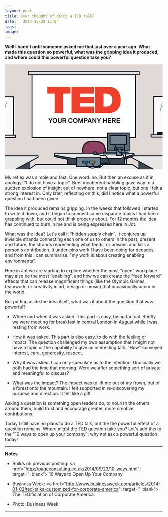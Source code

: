 ```yaml
---
layout: post
title: Ever thought of doing a TED talk? 
date:   2014-10-28 11:04
tags: 
image:
---
```


**Well I hadn’t until someone asked me that just over a year ago. What made this question so powerful, what was the gripping idea it produced, and where could this powerful question take you?**

![](/libb/images/ted.jpg)

My reflex was simple and fast. One word: no. But then an excuse as if in apology: "I do not have a topic". Brief incoherent babbling gave way to a sudden explosion of insight out of nowhere: not a clear topic, but one I felt a strong interest in.  Only later, reflecting on this, did I notice what a powerful question I had been given. 

The idea it produced remains gripping. In the weeks that followed I started to write it down, and it began to connect some disparate topics I had been grappling with, but could not think properly about. For 12 months the idea has continued to burn in me and is being expressed here in Jot. 

What was the idea? Let's call it “hidden supply chain”. It conjures up invisible strands connecting each one of us to others in the past, present and future, the strands representing what feeds, or poisons and kills a person's contribution. It under-pins work I have been doing for decades, and from this I can summarise: "my work is about creating enabling environments". 

Here in Jot we are starting to explore whether the most "open" workplace may also be the most "enabling", and how we can create the "feed forward" effects that can release magnificent things (like the Olympic Games, teamwork, or creativity in art, design or music) that occasionally occur in the world.

But putting aside the idea itself, what was it about the question that was powerful? 

* Where and when it was asked. This part is easy, being factual. Briefly we were meeting for breakfast in central London in August while I was resting from work. 

* How it was asked. This part is also easy, to do with the feeling or impact. The question challenged my own assumption that I might not have a topic or the capability to give an interesting talk. "How" conveyed interest, care, generosity, respect. 

* Why it was asked. I can only speculate as to the intention. Unusually we both had the time that morning. Were we after something sort of private and meaningful to discuss? 

* What was the impact? The impact was to lift me out of my frown, out of a forest onto the mountain. I felt supported in re-discovering my purpose and direction. It felt like a gift. 

Asking a question is something open leaders do, to nourish the others around them, build trust and encourage greater, more creative contributions.

 Today I still have no plans to do a TED talk, but the the powerful effect of a question remains. Where might the TED question take you? Let's add this to the "10 ways to open up your company": why not ask a powerful question today!

__________________
<b>Notes</b>

* Builds on previous posting: <a href="http://pageconsulting.co.uk/2014/09/23/10-ways.html"; target="_blank"> 10 Ways to Open Up Your Company. </a>

* Business Week: <a href="http://www.businessweek.com/articles/2014-01-02/ted-talks-customized-for-corporate-america"; target="_blank"> The TEDificiation of Corporate America. </a>

* Photo: Business Week

__________________







